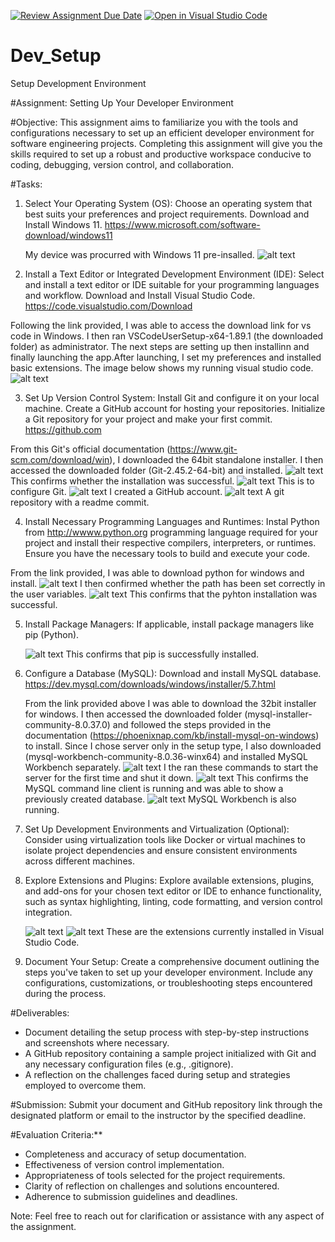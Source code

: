 [![Review Assignment Due Date](https://classroom.github.com/assets/deadline-readme-button-24ddc0f5d75046c5622901739e7c5dd533143b0c8e959d652212380cedb1ea36.svg)](https://classroom.github.com/a/vbnbTt5m)
[![Open in Visual Studio Code](https://classroom.github.com/assets/open-in-vscode-718a45dd9cf7e7f842a935f5ebbe5719a5e09af4491e668f4dbf3b35d5cca122.svg)](https://classroom.github.com/online_ide?assignment_repo_id=15256473&assignment_repo_type=AssignmentRepo)
# Dev_Setup
Setup Development Environment

#Assignment: Setting Up Your Developer Environment

#Objective:
This assignment aims to familiarize you with the tools and configurations necessary to set up an efficient developer environment for software engineering projects. Completing this assignment will give you the skills required to set up a robust and productive workspace conducive to coding, debugging, version control, and collaboration.

#Tasks:

1. Select Your Operating System (OS):
   Choose an operating system that best suits your preferences and project requirements. Download and Install Windows 11. https://www.microsoft.com/software-download/windows11

   My device was procurred with Windows 11 pre-insalled. 
   ![alt text](image.png)

2. Install a Text Editor or Integrated Development Environment (IDE):
   Select and install a text editor or IDE suitable for your programming languages and workflow. Download and Install Visual Studio Code. https://code.visualstudio.com/Download

Following the link provided, I was able to access the download link for vs code in Windows. I then ran VSCodeUserSetup-x64-1.89.1 (the downloaded folder) as administrator. The next steps are setting up then installinn and finally launching the app.After launching, I set my preferences and installed basic extensions. The image below shows my running visual studio code.
![alt text](image-1.png)

3. Set Up Version Control System:
   Install Git and configure it on your local machine. Create a GitHub account for hosting your repositories. Initialize a Git repository for your project and make your first commit. https://github.com

From this Git's official documentation (https://www.git-scm.com/download/win), I downloaded the 64bit standalone installer. I then accessed the  downloaded folder (Git-2.45.2-64-bit) and installed. 
![alt text](image-2.png) 
This confirms whether the installation was successful.
![alt text](image-3.png)
This is to configure Git.
![alt text](image-4.png) 
I created a GitHub account.
![alt text](image-5.png) 
A git repository with a readme commit.

4. Install Necessary Programming Languages and Runtimes:
  Instal Python from http://wwww.python.org programming language required for your project and install their respective compilers, interpreters, or runtimes. Ensure you have the necessary tools to build and execute your code.

From the link provided, I was able to download python for windows and install.
![alt text](image-6.png) 
I then confirmed whether the path has been set correctly in the user variables.
![alt text](image-7.png) 
This confirms that the pyhton installation was successful.

5. Install Package Managers:
   If applicable, install package managers like pip (Python).

   ![alt text](image-9.png) 
   This confirms that pip is successfully installed.

6. Configure a Database (MySQL):
   Download and install MySQL database. https://dev.mysql.com/downloads/windows/installer/5.7.html

   From the link provided above I was able to download the 32bit installer for windows. I then accessed the downloaded folder (mysql-installer-community-8.0.37.0) and followed the steps provided in the documentation (https://phoenixnap.com/kb/install-mysql-on-windows) to install.
   Since I chose server only in the setup type, I also downloaded (mysql-workbench-community-8.0.36-winx64) and installed MySQL Workbench separately.
   ![alt text](image-8.png)
    I the ran these commands to start the server for the first time and shut it down.
   ![alt text](image-10.png) 
   This confirms the MySQL command line client is running and was able to show a previously created database.
   ![alt text](image-11.png) 
   MySQL Workbench is also running.

7. Set Up Development Environments and Virtualization (Optional):
   Consider using virtualization tools like Docker or virtual machines to isolate project dependencies and ensure consistent environments across different machines.

8. Explore Extensions and Plugins:
   Explore available extensions, plugins, and add-ons for your chosen text editor or IDE to enhance functionality, such as syntax highlighting, linting, code formatting, and version control integration.

   ![alt text](image-12.png) ![alt text](image-13.png)
   These are the extensions currently installed in Visual Studio Code.

9. Document Your Setup:
    Create a comprehensive document outlining the steps you've taken to set up your developer environment. Include any configurations, customizations, or troubleshooting steps encountered during the process. 

#Deliverables:
- Document detailing the setup process with step-by-step instructions and screenshots where necessary.
- A GitHub repository containing a sample project initialized with Git and any necessary configuration files (e.g., .gitignore).
- A reflection on the challenges faced during setup and strategies employed to overcome them.

#Submission:
Submit your document and GitHub repository link through the designated platform or email to the instructor by the specified deadline.

#Evaluation Criteria:**
- Completeness and accuracy of setup documentation.
- Effectiveness of version control implementation.
- Appropriateness of tools selected for the project requirements.
- Clarity of reflection on challenges and solutions encountered.
- Adherence to submission guidelines and deadlines.

Note: Feel free to reach out for clarification or assistance with any aspect of the assignment.
